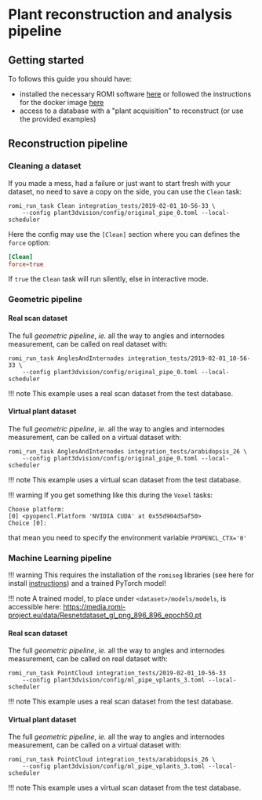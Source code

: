 Plant reconstruction and analysis pipeline
===

## Getting started

To follows this guide you should have:

* installed the necessary ROMI software [here](../install/plant_reconstruction_setup.md) or followed the instructions for the docker
  image [here](../docker/plantinterpreter_docker.md)
* access to a database with a "plant acquisition" to reconstruct (or use the provided examples)

## Reconstruction pipeline

### Cleaning a dataset

If you made a mess, had a failure or just want to start fresh with your dataset, no need to save a copy on the side, you can use the `Clean` task:

```shell
romi_run_task Clean integration_tests/2019-02-01_10-56-33 \
    --config plant3dvision/config/original_pipe_0.toml --local-scheduler
``` 

Here the config may use the `[Clean]` section where you can defines the `force` option:

```toml
[Clean]
force=true
```

If `true` the `Clean` task will run silently, else in interactive mode.

### Geometric pipeline

#### Real scan dataset

The full *geometric pipeline*, _ie._ all the way to angles and internodes measurement, can be called on real dataset with:

```shell
romi_run_task AnglesAndInternodes integration_tests/2019-02-01_10-56-33 \
    --config plant3dvision/config/original_pipe_0.toml --local-scheduler
```

!!! note
    This example uses a real scan dataset from the test database.

#### Virtual plant dataset

The full *geometric pipeline*, _ie._ all the way to angles and internodes measurement, can be called on a virtual dataset with:

```shell
romi_run_task AnglesAndInternodes integration_tests/arabidopsis_26 \
    --config plant3dvision/config/original_pipe_0.toml --local-scheduler
```

!!! note
    This example uses a virtual scan dataset from the test database.

!!! warning
    If you get something like this during the `Voxel` tasks:
```
Choose platform:
[0] <pyopencl.Platform 'NVIDIA CUDA' at 0x55d904d5af50>
Choice [0]:
```
that mean you need to specify the environment variable `PYOPENCL_CTX='0'`

### Machine Learning pipeline

!!! warning
  This requires the installation of the `romiseg` libraries (see here for install [instructions](../install/plant_reconstruction_setup.md#install-romiseg-sources)) and a trained PyTorch model!

!!! note
  A trained model, to place under `<dataset>/models/models`, is accessible here: https://media.romi-project.eu/data/Resnetdataset_gl_png_896_896_epoch50.pt

#### Real scan dataset

The full *geometric pipeline*, _ie._ all the way to angles and internodes measurement, can be called on real dataset with:

```shell
romi_run_task PointCloud integration_tests/2019-02-01_10-56-33 
    --config plant3dvision/config/ml_pipe_vplants_3.toml --local-scheduler
```

!!! note
    This example uses a real scan dataset from the test database.

#### Virtual plant dataset

The full *geometric pipeline*, _ie._ all the way to angles and internodes measurement, can be called on a virtual dataset with:

```shell
romi_run_task PointCloud integration_tests/arabidopsis_26 \
    --config plant3dvision/config/ml_pipe_vplants_3.toml --local-scheduler
```

!!! note
    This example uses a virtual scan dataset from the test database.

